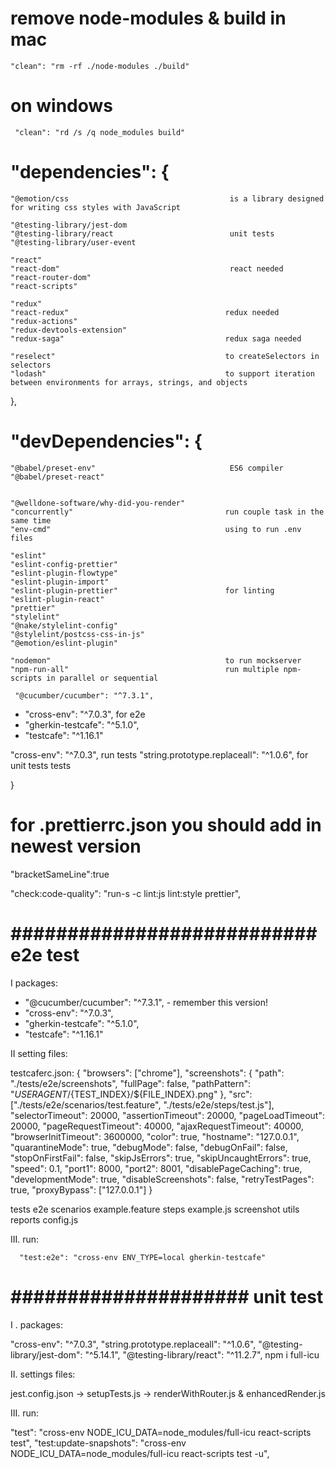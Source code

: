   # remove node-modules & build in mac
  `"clean": "rm -rf ./node-modules ./build"`
  # on windows
  ` "clean": "rd /s /q node_modules build"`

 # "dependencies": {
    "@emotion/css                                    is a library designed for writing css styles with JavaScript

    "@testing-library/jest-dom
    "@testing-library/react                          unit tests
    "@testing-library/user-event
   
    "react"
    "react-dom"                                      react needed  
    "react-router-dom"
    "react-scripts"

    "redux"
    "react-redux"                                   redux needed  
    "redux-actions"
    "redux-devtools-extension"
    "redux-saga"                                    redux saga needed

    "reselect"                                      to createSelectors in selectors 
    "lodash"                                        to support iteration between environments for arrays, strings, and objects
  },
# "devDependencies": {
    "@babel/preset-env"                              ES6 compiler
    "@babel/preset-react"

  
    "@welldone-software/why-did-you-render"
    "concurrently"                                  run couple task in the same time
    "env-cmd"                                       using to run .env files

    "eslint"
    "eslint-config-prettier"
    "eslint-plugin-flowtype"
    "eslint-plugin-import"
    "eslint-plugin-prettier"                        for linting
    "eslint-plugin-react"
    "prettier"
    "stylelint"
    "@nake/stylelint-config"
    "@stylelint/postcss-css-in-js"
    "@emotion/eslint-plugin"

    "nodemon"                                       to run mockserver
    "npm-run-all"                                   run multiple npm-scripts in parallel or sequential

     "@cucumber/cucumber": "^7.3.1",
  - "cross-env": "^7.0.3",                         for e2e
  - "gherkin-testcafe": "^5.1.0",
  - "testcafe": "^1.16.1"
  

   "cross-env": "^7.0.3",                           run tests
   "string.prototype.replaceall": "^1.0.6",         for unit tests tests

  }

  # for .prettierrc.json you should add in newest version
  "bracketSameLine":true

  "check:code-quality": "run-s -c lint:js lint:style prettier",


  # ########################### e2e test ###########################################

  I packages:

  - "@cucumber/cucumber": "^7.3.1", - remember this version!
  - "cross-env": "^7.0.3",
  - "gherkin-testcafe": "^5.1.0",
  - "testcafe": "^1.16.1"


 II setting files:
 
  testcaferc.json:
 {
  "browsers": ["chrome"],
  "screenshots": {
    "path": "./tests/e2e/screenshots",
    "fullPage": false,
    "pathPattern": "${USERAGENT}/${TEST_INDEX}/${FILE_INDEX}.png"
  },
  "src": ["./tests/e2e/scenarios/test.feature", "./tests/e2e/steps/test.js"],
  "selectorTimeout": 20000,
  "assertionTimeout": 20000,
  "pageLoadTimeout": 20000,
  "pageRequestTimeout": 40000,
  "ajaxRequestTimeout": 40000,
  "browserInitTimeout": 3600000,
  "color": true,
  "hostname": "127.0.0.1",
  "quarantineMode": true,
  "debugMode": false,
  "debugOnFail": false,
  "stopOnFirstFail": false,
  "skipJsErrors": true,
  "skipUncaughtErrors": true,
  "speed": 0.1,
  "port1": 8000,
  "port2": 8001,
  "disablePageCaching": true,
  "developmentMode": true,
  "disableScreenshots": false,
  "retryTestPages": true,
  "proxyBypass": ["127.0.0.1"]
}

tests
   e2e
    scenarios
       example.feature
    steps 
       example.js
    screenshot
    utils
    reports 
    config.js

  III. run:


      "test:e2e": "cross-env ENV_TYPE=local gherkin-testcafe"

# ##################### unit test ############################################

I . packages:

"cross-env": "^7.0.3",
"string.prototype.replaceall": "^1.0.6",
"@testing-library/jest-dom": "^5.14.1",
"@testing-library/react": "^11.2.7",
npm i full-icu 

II. settings files:

jest.config.json -> setupTests.js -> renderWithRouter.js & enhancedRender.js

III. run:

"test": "cross-env NODE_ICU_DATA=node_modules/full-icu react-scripts test",
"test:update-snapshots": "cross-env NODE_ICU_DATA=node_modules/full-icu react-scripts test -u",
